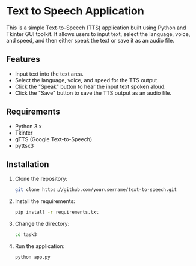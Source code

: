 # Text to Speech Application

This is a simple Text-to-Speech (TTS) application built using Python and Tkinter GUI toolkit. It allows users to input text, select the language, voice, and speed, and then either speak the text or save it as an audio file.

## Features

- Input text into the text area.
- Select the language, voice, and speed for the TTS output.
- Click the "Speak" button to hear the input text spoken aloud.
- Click the "Save" button to save the TTS output as an audio file.

## Requirements

- Python 3.x
- Tkinter
- gTTS (Google Text-to-Speech)
- pyttsx3

## Installation

1. Clone the repository:

   ```bash
   git clone https://github.com/yourusername/text-to-speech.git
    ```

2. Install the requirements:

    ```bash
   pip install -r requirements.txt 
   ```

3. Change the directory:

    ```bash
   cd task3 
   ```

4. Run the application:

    ```bash
   python app.py 
   ```